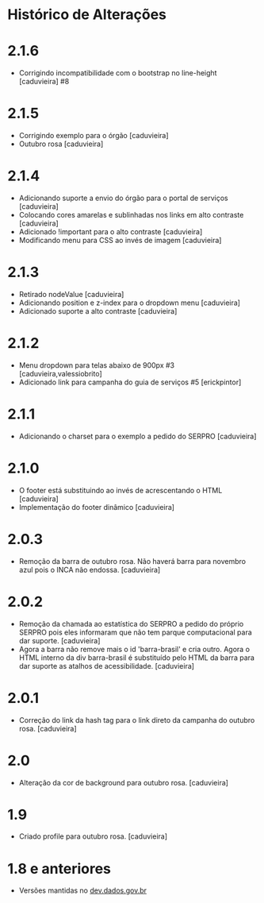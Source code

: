# Histórico de Alterações

# 2.1.6

* Corrigindo incompatibilidade com o bootstrap no line-height [caduvieira] #8

# 2.1.5

* Corrigindo exemplo para o órgão [caduvieira]
* Outubro rosa [caduvieira]

# 2.1.4

* Adicionando suporte a envio do órgão para o portal de serviços [caduvieira]
* Colocando cores amarelas e sublinhadas nos links em alto contraste [caduvieira]
* Adicionado !important para o alto contraste [caduvieira]
* Modificando menu para CSS ao invés de imagem [caduvieira]

# 2.1.3

* Retirado nodeValue [caduvieira]
* Adicionando position e z-index para o dropdown menu [caduvieira]
* Adicionado suporte a alto contraste [caduvieira]

# 2.1.2

* Menu dropdown para telas abaixo de 900px #3 [caduvieira,valessiobrito]
* Adicionado link para campanha do guia de serviços #5 [erickpintor]

# 2.1.1

* Adicionando o charset para o exemplo a pedido do SERPRO [caduvieira]

# 2.1.0

* O footer está substituindo ao invés de acrescentando o HTML [caduvieira]
* Implementação do footer dinâmico [caduvieira]

# 2.0.3

* Remoção da barra de outubro rosa. Não haverá barra para novembro azul pois o INCA não endossa. [caduvieira]

# 2.0.2

* Remoção da chamada ao estatística do SERPRO a pedido do próprio SERPRO pois eles informaram que não tem parque computacional para dar suporte. [caduvieira]
* Agora a barra não remove mais o id 'barra-brasil' e cria outro. Agora o HTML interno da div barra-brasil é substituído pelo HTML da barra para dar suporte as atalhos de acessibilidade. [caduvieira]

# 2.0.1

* Correção do link da hash tag para o link direto da campanha do outubro rosa. [caduvieira]

# 2.0

* Alteração da cor de background para outubro rosa. [caduvieira]

# 1.9

* Criado profile para outubro rosa. [caduvieira]

# 1.8 e anteriores 

* Versões mantidas no [dev.dados.gov.br](http://dev.dados.gov.br "Repositório de desenvolvimento do governo brasileiro")
